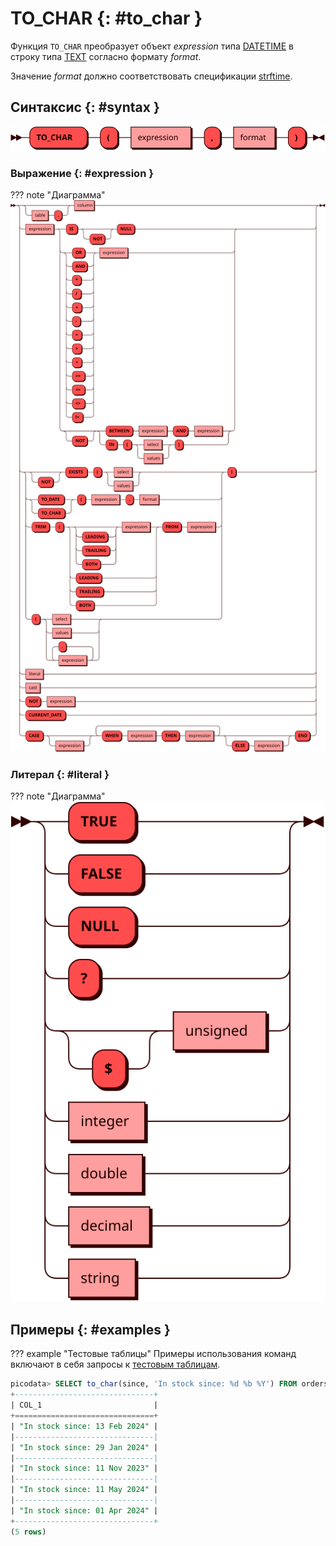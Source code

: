 # TO_CHAR {: #to_char }

Функция `TO_CHAR` преобразует объект *expression* типа [DATETIME] в строку
типа [TEXT] согласно формату *format*.

Значение *format* должно соответствовать спецификации [strftime].

[TEXT]: ../sql_types.md#text
[DATETIME]: ../sql_types.md#datetime
[strftime]: https://man.freebsd.org/cgi/man.cgi?query=strftime

## Синтаксис {: #syntax }

![TO_CHAR](../../images/ebnf/to_char.svg)

### Выражение {: #expression }

??? note "Диаграмма"
    ![Expression](../../images/ebnf/expression.svg)

### Литерал {: #literal }

??? note "Диаграмма"
    ![Literal](../../images/ebnf/literal.svg)

## Примеры {: #examples }

??? example "Тестовые таблицы"
    Примеры использования команд включают в себя запросы к [тестовым
    таблицам](../legend.md).

```sql title="Преобразование объектов DATETIME в строковые литералы заданного формата"
picodata> SELECT to_char(since, 'In stock since: %d %b %Y') FROM orders;
+-------------------------------+
| COL_1                         |
+===============================+
| "In stock since: 13 Feb 2024" |
|-------------------------------|
| "In stock since: 29 Jan 2024" |
|-------------------------------|
| "In stock since: 11 Nov 2023" |
|-------------------------------|
| "In stock since: 11 May 2024" |
|-------------------------------|
| "In stock since: 01 Apr 2024" |
+-------------------------------+
(5 rows)
```
